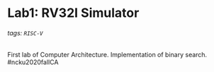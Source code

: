 # Lab1: RV32I Simulator
###### tags: `RISC-V`

First lab of Computer Architecture.
Implementation of binary search. 
#ncku2020fallCA

